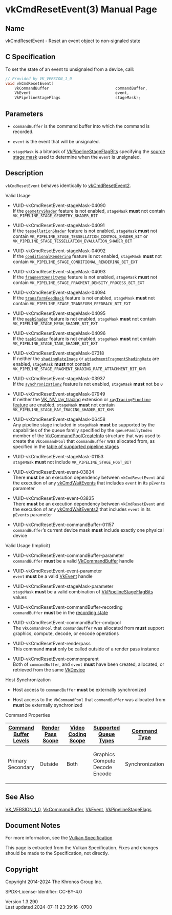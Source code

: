 # vkCmdResetEvent(3) Manual Page

## Name

vkCmdResetEvent - Reset an event object to non-signaled state



## <a href="#_c_specification" class="anchor"></a>C Specification

To set the state of an event to unsignaled from a device, call:

``` c
// Provided by VK_VERSION_1_0
void vkCmdResetEvent(
    VkCommandBuffer                             commandBuffer,
    VkEvent                                     event,
    VkPipelineStageFlags                        stageMask);
```

## <a href="#_parameters" class="anchor"></a>Parameters

- `commandBuffer` is the command buffer into which the command is
  recorded.

- `event` is the event that will be unsignaled.

- `stageMask` is a bitmask of
  [VkPipelineStageFlagBits](https://registry.khronos.org/vulkan/specs/1.3-extensions/man/html/VkPipelineStageFlagBits.html) specifying the
  <a
  href="https://registry.khronos.org/vulkan/specs/1.3-extensions/html/vkspec.html#synchronization-pipeline-stages"
  target="_blank" rel="noopener">source stage mask</a> used to determine
  when the `event` is unsignaled.

## <a href="#_description" class="anchor"></a>Description

`vkCmdResetEvent` behaves identically to
[vkCmdResetEvent2](https://registry.khronos.org/vulkan/specs/1.3-extensions/man/html/vkCmdResetEvent2.html).

Valid Usage

- <a href="#VUID-vkCmdResetEvent-stageMask-04090"
  id="VUID-vkCmdResetEvent-stageMask-04090"></a>
  VUID-vkCmdResetEvent-stageMask-04090  
  If the [`geometryShader`](#features-geometryShader) feature is not
  enabled, `stageMask` **must** not contain
  `VK_PIPELINE_STAGE_GEOMETRY_SHADER_BIT`

- <a href="#VUID-vkCmdResetEvent-stageMask-04091"
  id="VUID-vkCmdResetEvent-stageMask-04091"></a>
  VUID-vkCmdResetEvent-stageMask-04091  
  If the [`tessellationShader`](#features-tessellationShader) feature is
  not enabled, `stageMask` **must** not contain
  `VK_PIPELINE_STAGE_TESSELLATION_CONTROL_SHADER_BIT` or
  `VK_PIPELINE_STAGE_TESSELLATION_EVALUATION_SHADER_BIT`

- <a href="#VUID-vkCmdResetEvent-stageMask-04092"
  id="VUID-vkCmdResetEvent-stageMask-04092"></a>
  VUID-vkCmdResetEvent-stageMask-04092  
  If the [`conditionalRendering`](#features-conditionalRendering)
  feature is not enabled, `stageMask` **must** not contain
  `VK_PIPELINE_STAGE_CONDITIONAL_RENDERING_BIT_EXT`

- <a href="#VUID-vkCmdResetEvent-stageMask-04093"
  id="VUID-vkCmdResetEvent-stageMask-04093"></a>
  VUID-vkCmdResetEvent-stageMask-04093  
  If the [`fragmentDensityMap`](#features-fragmentDensityMap) feature is
  not enabled, `stageMask` **must** not contain
  `VK_PIPELINE_STAGE_FRAGMENT_DENSITY_PROCESS_BIT_EXT`

- <a href="#VUID-vkCmdResetEvent-stageMask-04094"
  id="VUID-vkCmdResetEvent-stageMask-04094"></a>
  VUID-vkCmdResetEvent-stageMask-04094  
  If the [`transformFeedback`](#features-transformFeedback) feature is
  not enabled, `stageMask` **must** not contain
  `VK_PIPELINE_STAGE_TRANSFORM_FEEDBACK_BIT_EXT`

- <a href="#VUID-vkCmdResetEvent-stageMask-04095"
  id="VUID-vkCmdResetEvent-stageMask-04095"></a>
  VUID-vkCmdResetEvent-stageMask-04095  
  If the [`meshShader`](#features-meshShader) feature is not enabled,
  `stageMask` **must** not contain
  `VK_PIPELINE_STAGE_MESH_SHADER_BIT_EXT`

- <a href="#VUID-vkCmdResetEvent-stageMask-04096"
  id="VUID-vkCmdResetEvent-stageMask-04096"></a>
  VUID-vkCmdResetEvent-stageMask-04096  
  If the [`taskShader`](#features-taskShader) feature is not enabled,
  `stageMask` **must** not contain
  `VK_PIPELINE_STAGE_TASK_SHADER_BIT_EXT`

- <a href="#VUID-vkCmdResetEvent-stageMask-07318"
  id="VUID-vkCmdResetEvent-stageMask-07318"></a>
  VUID-vkCmdResetEvent-stageMask-07318  
  If neither the [`shadingRateImage`](#features-shadingRateImage) or
  [`attachmentFragmentShadingRate`](#features-attachmentFragmentShadingRate)
  are enabled, `stageMask` **must** not contain
  `VK_PIPELINE_STAGE_FRAGMENT_SHADING_RATE_ATTACHMENT_BIT_KHR`

- <a href="#VUID-vkCmdResetEvent-stageMask-03937"
  id="VUID-vkCmdResetEvent-stageMask-03937"></a>
  VUID-vkCmdResetEvent-stageMask-03937  
  If the [`synchronization2`](#features-synchronization2) feature is not
  enabled, `stageMask` **must** not be `0`

- <a href="#VUID-vkCmdResetEvent-stageMask-07949"
  id="VUID-vkCmdResetEvent-stageMask-07949"></a>
  VUID-vkCmdResetEvent-stageMask-07949  
  If neither the [VK_NV_ray_tracing](https://registry.khronos.org/vulkan/specs/1.3-extensions/man/html/VK_NV_ray_tracing.html) extension
  or [`rayTracingPipeline` feature](#features-rayTracingPipeline) are
  enabled, `stageMask` **must** not contain
  `VK_PIPELINE_STAGE_RAY_TRACING_SHADER_BIT_KHR`

- <a href="#VUID-vkCmdResetEvent-stageMask-06458"
  id="VUID-vkCmdResetEvent-stageMask-06458"></a>
  VUID-vkCmdResetEvent-stageMask-06458  
  Any pipeline stage included in `stageMask` **must** be supported by
  the capabilities of the queue family specified by the
  `queueFamilyIndex` member of the
  [VkCommandPoolCreateInfo](https://registry.khronos.org/vulkan/specs/1.3-extensions/man/html/VkCommandPoolCreateInfo.html) structure that
  was used to create the `VkCommandPool` that `commandBuffer` was
  allocated from, as specified in the <a
  href="https://registry.khronos.org/vulkan/specs/1.3-extensions/html/vkspec.html#synchronization-pipeline-stages-supported"
  target="_blank" rel="noopener">table of supported pipeline stages</a>

- <a href="#VUID-vkCmdResetEvent-stageMask-01153"
  id="VUID-vkCmdResetEvent-stageMask-01153"></a>
  VUID-vkCmdResetEvent-stageMask-01153  
  `stageMask` **must** not include `VK_PIPELINE_STAGE_HOST_BIT`

- <a href="#VUID-vkCmdResetEvent-event-03834"
  id="VUID-vkCmdResetEvent-event-03834"></a>
  VUID-vkCmdResetEvent-event-03834  
  There **must** be an execution dependency between `vkCmdResetEvent`
  and the execution of any [vkCmdWaitEvents](https://registry.khronos.org/vulkan/specs/1.3-extensions/man/html/vkCmdWaitEvents.html) that
  includes `event` in its `pEvents` parameter

- <a href="#VUID-vkCmdResetEvent-event-03835"
  id="VUID-vkCmdResetEvent-event-03835"></a>
  VUID-vkCmdResetEvent-event-03835  
  There **must** be an execution dependency between `vkCmdResetEvent`
  and the execution of any [vkCmdWaitEvents2](https://registry.khronos.org/vulkan/specs/1.3-extensions/man/html/vkCmdWaitEvents2.html)
  that includes `event` in its `pEvents` parameter

- <a href="#VUID-vkCmdResetEvent-commandBuffer-01157"
  id="VUID-vkCmdResetEvent-commandBuffer-01157"></a>
  VUID-vkCmdResetEvent-commandBuffer-01157  
  `commandBuffer`’s current device mask **must** include exactly one
  physical device

Valid Usage (Implicit)

- <a href="#VUID-vkCmdResetEvent-commandBuffer-parameter"
  id="VUID-vkCmdResetEvent-commandBuffer-parameter"></a>
  VUID-vkCmdResetEvent-commandBuffer-parameter  
  `commandBuffer` **must** be a valid
  [VkCommandBuffer](https://registry.khronos.org/vulkan/specs/1.3-extensions/man/html/VkCommandBuffer.html) handle

- <a href="#VUID-vkCmdResetEvent-event-parameter"
  id="VUID-vkCmdResetEvent-event-parameter"></a>
  VUID-vkCmdResetEvent-event-parameter  
  `event` **must** be a valid [VkEvent](https://registry.khronos.org/vulkan/specs/1.3-extensions/man/html/VkEvent.html) handle

- <a href="#VUID-vkCmdResetEvent-stageMask-parameter"
  id="VUID-vkCmdResetEvent-stageMask-parameter"></a>
  VUID-vkCmdResetEvent-stageMask-parameter  
  `stageMask` **must** be a valid combination of
  [VkPipelineStageFlagBits](https://registry.khronos.org/vulkan/specs/1.3-extensions/man/html/VkPipelineStageFlagBits.html) values

- <a href="#VUID-vkCmdResetEvent-commandBuffer-recording"
  id="VUID-vkCmdResetEvent-commandBuffer-recording"></a>
  VUID-vkCmdResetEvent-commandBuffer-recording  
  `commandBuffer` **must** be in the [recording
  state](#commandbuffers-lifecycle)

- <a href="#VUID-vkCmdResetEvent-commandBuffer-cmdpool"
  id="VUID-vkCmdResetEvent-commandBuffer-cmdpool"></a>
  VUID-vkCmdResetEvent-commandBuffer-cmdpool  
  The `VkCommandPool` that `commandBuffer` was allocated from **must**
  support graphics, compute, decode, or encode operations

- <a href="#VUID-vkCmdResetEvent-renderpass"
  id="VUID-vkCmdResetEvent-renderpass"></a>
  VUID-vkCmdResetEvent-renderpass  
  This command **must** only be called outside of a render pass instance

- <a href="#VUID-vkCmdResetEvent-commonparent"
  id="VUID-vkCmdResetEvent-commonparent"></a>
  VUID-vkCmdResetEvent-commonparent  
  Both of `commandBuffer`, and `event` **must** have been created,
  allocated, or retrieved from the same [VkDevice](https://registry.khronos.org/vulkan/specs/1.3-extensions/man/html/VkDevice.html)

Host Synchronization

- Host access to `commandBuffer` **must** be externally synchronized

- Host access to the `VkCommandPool` that `commandBuffer` was allocated
  from **must** be externally synchronized

Command Properties

<table class="tableblock frame-all grid-all stretch">
<colgroup>
<col style="width: 20%" />
<col style="width: 20%" />
<col style="width: 20%" />
<col style="width: 20%" />
<col style="width: 20%" />
</colgroup>
<thead>
<tr>
<th class="tableblock halign-left valign-top"><a
href="#VkCommandBufferLevel">Command Buffer Levels</a></th>
<th class="tableblock halign-left valign-top"><a
href="#vkCmdBeginRenderPass">Render Pass Scope</a></th>
<th class="tableblock halign-left valign-top"><a
href="#vkCmdBeginVideoCodingKHR">Video Coding Scope</a></th>
<th class="tableblock halign-left valign-top"><a
href="#VkQueueFlagBits">Supported Queue Types</a></th>
<th class="tableblock halign-left valign-top"><a
href="#fundamentals-queueoperation-command-types">Command Type</a></th>
</tr>
</thead>
<tbody>
<tr>
<td class="tableblock halign-left valign-top"><p>Primary<br />
Secondary</p></td>
<td class="tableblock halign-left valign-top"><p>Outside</p></td>
<td class="tableblock halign-left valign-top"><p>Both</p></td>
<td class="tableblock halign-left valign-top"><p>Graphics<br />
Compute<br />
Decode<br />
Encode</p></td>
<td
class="tableblock halign-left valign-top"><p>Synchronization</p></td>
</tr>
</tbody>
</table>

## <a href="#_see_also" class="anchor"></a>See Also

[VK_VERSION_1_0](https://registry.khronos.org/vulkan/specs/1.3-extensions/man/html/VK_VERSION_1_0.html),
[VkCommandBuffer](https://registry.khronos.org/vulkan/specs/1.3-extensions/man/html/VkCommandBuffer.html), [VkEvent](https://registry.khronos.org/vulkan/specs/1.3-extensions/man/html/VkEvent.html),
[VkPipelineStageFlags](https://registry.khronos.org/vulkan/specs/1.3-extensions/man/html/VkPipelineStageFlags.html)

## <a href="#_document_notes" class="anchor"></a>Document Notes

For more information, see the <a
href="https://registry.khronos.org/vulkan/specs/1.3-extensions/html/vkspec.html#vkCmdResetEvent"
target="_blank" rel="noopener">Vulkan Specification</a>

This page is extracted from the Vulkan Specification. Fixes and changes
should be made to the Specification, not directly.

## <a href="#_copyright" class="anchor"></a>Copyright

Copyright 2014-2024 The Khronos Group Inc.

SPDX-License-Identifier: CC-BY-4.0

Version 1.3.290  
Last updated 2024-07-11 23:39:16 -0700
